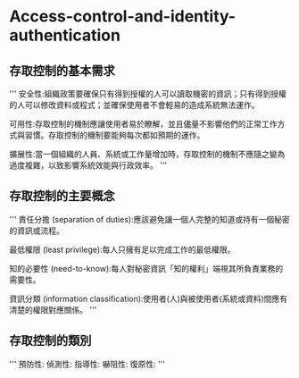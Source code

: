 # Access-control-and-identity-authentication
## 存取控制的基本需求
'''
安全性:組織政策要確保只有得到授權的人可以讀取機密的資訊；只有得到授權的人可以修改資料或程式；並確保使用者不會輕易的造成系統無法運作。

可用性:存取控制的機制應讓使用者易於瞭解，並且儘量不影響他們的正常工作方式與習慣。存取控制的機制要能夠每次都如預期的運作。

擴展性:當一個組織的人員、系統或工作量增加時，存取控制的機制不應隨之變為過度複雜，以致影響系統效能與行政效率。
'''
## 存取控制的主要概念
'''
責任分擔 (separation of duties):應該避免讓一個人完整的知道或持有一個秘密的資訊或流程。

最低權限 (least privilege):每人只擁有足以完成工作的最低權限。

知的必要性 (need-to-know):每人對秘密資訊「知的權利」端視其所負責業務的需要性。

資訊分類 (information classification):使用者(人)與被使用者(系統或資料)間應有清楚的權限對應關係。
'''
## 存取控制的類別
'''
預防性:
偵測性:
指導性:
嚇阻性:
復原性:
'''
##
